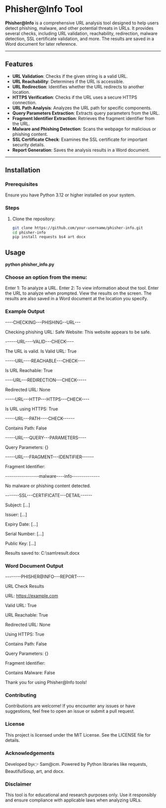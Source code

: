 # Phisher@Info Tool

**Phisher@Info** is a comprehensive URL analysis tool designed to help users detect phishing, malware, and other potential threats in URLs. It provides several checks, including URL validation, reachability, redirection, malware detection, SSL certificate validation, and more. The results are saved in a Word document for later reference.

---

## Features

- **URL Validation**: Checks if the given string is a valid URL.
- **URL Reachability**: Determines if the URL is accessible.
- **URL Redirection**: Identifies whether the URL redirects to another location.
- **HTTPS Verification**: Checks if the URL uses a secure HTTPS connection.
- **URL Path Analysis**: Analyzes the URL path for specific components.
- **Query Parameters Extraction**: Extracts query parameters from the URL.
- **Fragment Identifier Extraction**: Retrieves the fragment identifier from the URL.
- **Malware and Phishing Detection**: Scans the webpage for malicious or phishing content.
- **SSL Certificate Check**: Examines the SSL certificate for important security details.
- **Report Generation**: Saves the analysis results in a Word document.

---

## Installation

### Prerequisites

Ensure you have Python 3.12 or higher installed on your system.

### Steps

1. Clone the repository:
   ```bash
   git clone https://github.com/your-username/phisher-info.git
   cd phisher-info
   pip install requests bs4 art docx
## Usage
**python phisher_info.py**

### Choose an option from the menu:

Enter 1: To analyze a URL.
Enter 2: To view information about the tool.
Enter the URL to analyze when prompted.
View the results on the screen. The results are also saved in a Word document at the location you specify.


### Example Output
----CHECKING---PHISHING--URL---

Checking phishing URL: Safe Website: This website appears to be safe.

------URL----VALID---CHECK----

The URL is valid.
Is Valid URL: True

-----URL----REACHABLE---CHECK----

Is URL Reachable: True

----URL---REDIRECTION---CHECK-----

Redirected URL: None

-----URL---HTTP---HTTPS---CHECK----

Is URL using HTTPS: True

-----URL---PATH----CHECK------

Contains Path: False

-----URL---QUERY---PARAMETERS----

Query Parameters: {}

-----URL---FRAGMENT---IDENTIFIER------

Fragment Identifier: 

-----------------malware----info--------------

No malware or phishing content detected.

-------SSL---CERTIFICATE---DETAIL------

Subject: [...]

Issuer: [...]

Expiry Date: [...]

Serial Number: [...]

Public Key: [...]

Results saved to: C:\sam\result.docx

### Word Document Output

--------PHISHER@INFO---REPORT----

URL Check Results

URL: https://example.com

Valid URL: True

URL Reachable: True

Redirected URL: None

Using HTTPS: True

Contains Path: False

Query Parameters: {}

Fragment Identifier: 

Contains Malware: False


Thank you for using Phisher@Info tools!


### Contributing
Contributions are welcome! If you encounter any issues or have suggestions, feel free to open an issue or submit a pull request.

### License
This project is licensed under the MIT License. See the LICENSE file for details.

### Acknowledgements
Developed by👉 Sam@cm.
Powered by Python libraries like requests, BeautifulSoup, art, and docx.
### Disclaimer
This tool is for educational and research purposes only. Use it responsibly and ensure compliance with applicable laws when analyzing URLs.
